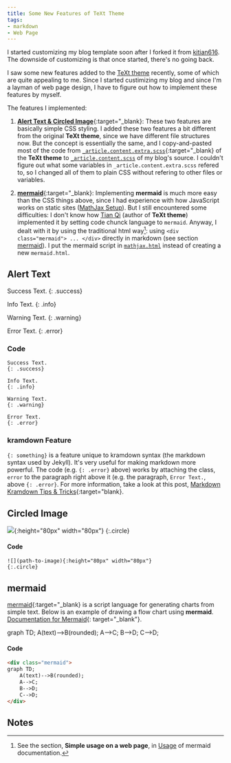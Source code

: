 ```yaml
---
title: Some New Features of TeXt Theme
tags: 
- markdown
- Web Page
---
```



I started customizing my blog template soon after I forked it from [kitian616](https://github.com/kitian616/jekyll-TeXt-theme/). The downside of customizing is that once started, there's no going back. 
<!--more-->

I saw some new features added to the [TeXt theme](https://tianqi.name/jekyll-TeXt-theme/) recently, some of which are quite appealing to me. Since I started custimizing my blog and since I'm a layman of web page design, I have to figure out how to implement these features by myself. 

The features I implemented:

1. [**Alert Text & Circled Image**](https://tianqi.name/jekyll-TeXt-theme/test/2017/08/08/additional-styles.html){:target="_blank}: These two features are basically simple CSS styling. I added these two features a bit different from the original **TeXt theme**, since we have different file structures now. But the concept is essentially the same, and I copy-and-pasted most of the code from [`_article.content.extra.scss`](https://github.com/kitian616/jekyll-TeXt-theme/blob/master/_sass/components/_article.content.extra.scss){:target="_blank} of the **TeXt theme** to [`_article.content.scss`](https://github.com/liao961120/liao961120.github.io/blob/master/_sass/components/_article.content.scss) of my blog's source. I couldn't figure out what some variables in `_article.content.extra.scss` refered to, so I changed all of them to plain CSS without refering to other files or variables.


2. [**mermaid**](https://tianqi.name/jekyll-TeXt-theme/test/2017/06/06/mermaid.html){:target="_blank}: Implementing **mermaid** is much more easy than the CSS things above, since I had experience with how JavaScript works on static sites ([MathJax Setup](https://liao961120.github.io/2018/01/27/mathjax.html)). But I still encountered some difficulties: I don't know how [Tian Qi](https://github.com/kitian616) (author of **TeXt theme**) implemented it by setting code chunck language to `mermaid`. Anyway, I dealt with it by using the traditional html way[^mermaid]: using `<div class="mermaid"> ... </div>` directly in markdown (see section [mermaid](#mermaid)). I put the mermaid script in [`mathjax.html`](https://github.com/liao961120/liao961120.github.io/blob/master/_includes/utils/mathjax.html) instead of creating a new `mermaid.html`.

## Alert Text

Success Text.
{: .success}

Info Text.
{: .info}

Warning Text.
{: .warning}

Error Text.
{: .error}

### Code

```kramdown
Success Text.
{: .success}

Info Text.
{: .info}

Warning Text.
{: .warning}

Error Text.
{: .error}
```

### kramdown Feature

`{: something}` is a feature unique to kramdown syntax (the markdown syntax used by Jekyll). It's very useful for making markdown more powerful. The code (e.g. `{: .error}` above) works by attaching the class, `error` to the paragraph right above it (e.g. the paragraph, `Error Text.`, above `{: .error}`. For more information, take a look at this post, [Markdown Kramdown Tips & Tricks](https://about.gitlab.com/2016/07/19/markdown-kramdown-tips-and-tricks/#classes-ids-and-attributes){:target="blank}.


## Circled Image

![](/assets/images/tux.png){:height="80px" width="80px"}
{:.circle}

#### Code
```kramdown
![](path-to-image){:height="80px" width="80px"} 
{:.circle}
```

## mermaid

[mermaid](https://github.com/knsv/mermaid){:target="_blank} is a script language for generating charts from simple text. Below is an example of drawing a flow chart using **mermaid**. [Documentation for Mermaid](https://mermaidjs.github.io){: target="_blank"}.

<div class="mermaid">
graph TD;
    A(text)-->B(rounded);
    A-->C;
    B-->D;
    C-->D;
</div>


#### Code

```html
<div class="mermaid">
graph TD;
    A(text)-->B(rounded);
    A-->C;
    B-->D;
    C-->D;
</div>
```

## Notes

[^mermaid]: See the section, **Simple usage on a web page**, in [Usage](https://mermaidjs.github.io/usage.html) of mermaid documentation.

